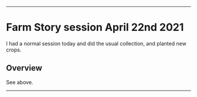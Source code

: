 
***

# Farm Story session April 22nd 2021

I had a normal session today and did the usual collection, and planted new crops.

## Overview

See above.

***
